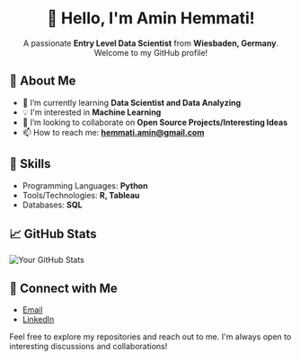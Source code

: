 <h1 align="center">👋 Hello, I'm Amin Hemmati!</h1>

<p align="center">
  A passionate <strong>Entry Level Data Scientist</strong> from <strong>Wiesbaden, Germany</strong>. Welcome to my GitHub profile!
</p>

## 🌟 About Me

- 🌱 I’m currently learning <strong>Data Scientist and Data Analyzing</strong>
- 💡 I'm interested in <strong>Machine Learning</strong>
- 👯 I’m looking to collaborate on <strong>Open Source Projects/Interesting Ideas</strong>
- 📫 How to reach me: <strong>hemmati.amin@gmail.com</strong>

## 🚀 Skills

- Programming Languages: <strong>Python</strong>
- Tools/Technologies: <strong>R, Tableau</strong>
- Databases: <strong>SQL</strong>


## 📈 GitHub Stats

![Your GitHub Stats](https://github-readme-stats.vercel.app/api?username=your-username&show_icons=true&theme=dark)

## 🌟 Connect with Me

- [Email](mailto:hemmati.amin@gmail.com)
- [LinkedIn](https://www.linkedin.com/in/aminhemmati)

Feel free to explore my repositories and reach out to me. I'm always open to interesting discussions and collaborations!
